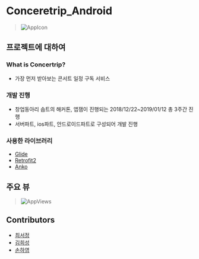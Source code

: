 # Conceretrip_Android
> ![AppIcon](https://github.com/cchloe2311/Concertrip__Android/blob/master/Concertrip.png?raw=true)

## 프로젝트에 대하여
### What is Concertrip?
* 가장 먼저 받아보는 콘서트 일정 구독 서비스
### 개발 진행
* 창업동아리 솝트의 해커톤, 앱잼이 진행되는 2018/12/22~2019/01/12 총 3주간 진행
* 서버파트, ios파트, 안드로이드파트로 구성되어 개발 진행
### 사용한 라이브러리
* [Glide](https://github.com/bumptech/glide)
* [Retrofit2](https://square.github.io/retrofit/)
* [Anko](https://github.com/Kotlin/anko)

## 주요 뷰
> ![AppViews](https://github.com/cchloe2311/Concertrip__Android/blob/master/views.png?raw=true)

## Contributors
* [최서정](https://github.com/cchloe2311)
* [김희성](https://github.com/heesung6701)
* [손하영](https://github.com/gds04070)

